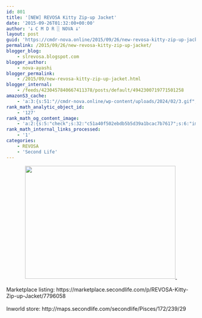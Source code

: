 ```yaml
---
id: 801
title: '[NEW] REVOSA Kitty Zip-up Jacket'
date: '2015-09-26T01:32:00+00:00'
author: '𐕣 C M D R ░ NOVA 𐕣'
layout: post
guid: 'https://cmdr-nova.online/2015/09/26/new-revosa-kitty-zip-up-jacket/'
permalink: /2015/09/26/new-revosa-kitty-zip-up-jacket/
blogger_blog:
    - slrevosa.blogspot.com
blogger_author:
    - nova-ayashi
blogger_permalink:
    - /2015/09/new-revosa-kitty-zip-up-jacket.html
blogger_internal:
    - /feeds/4230457840667411378/posts/default/4942300719771501258
amazonS3_cache:
    - 'a:3:{s:51:"//cmdr-nova.online/wp-content/uploads/2024/02/3.gif";a:1:{s:9:"timestamp";i:1715627776;}s:57:"//cmdr-nova.online/wp-content/uploads/2024/02/NoAi_01.png";a:1:{s:9:"timestamp";i:1721333263;}s:67:"//cmdr-nova.online/wp-content/uploads/2024/02/721ac29ea9cbae00.jpeg";a:1:{s:9:"timestamp";i:1713371705;}}'
rank_math_analytic_object_id:
    - '127'
rank_math_og_content_image:
    - 'a:2:{s:5:"check";s:32:"c51a40f502ebdb5b5d39a1bcac7b7617";s:6:"images";a:0:{}}'
rank_math_internal_links_processed:
    - '1'
categories:
    - REVOSA
    - 'Second Life'
---
```


<div style="clear: both; text-align: center;">
<a href="http://3.bp.blogspot.com/-QutDz_mpZNg/VgX1XaliAVI/AAAAAAAAAN0/RS28n3uyvDs/s1600/RKZUJA.png" style="margin-left: 1em; margin-right: 1em;"><img border="0" height="300" src="http://3.bp.blogspot.com/-QutDz_mpZNg/VgX1XaliAVI/AAAAAAAAAN0/RS28n3uyvDs/s400/RKZUJA.png" width="400" />&nbsp;</a></div>
<div style="clear: both; text-align: center;">
<br /></div>
<div style="clear: both; text-align: left;">
Marketplace listing: https://marketplace.secondlife.com/p/REVOSA-Kitty-Zip-up-Jacket/7796058</div>
<div style="clear: both; text-align: left;">
<br /></div>
<div style="clear: both; text-align: left;">
Inworld store: http://maps.secondlife.com/secondlife/Pisces/172/239/29</div>
<br />